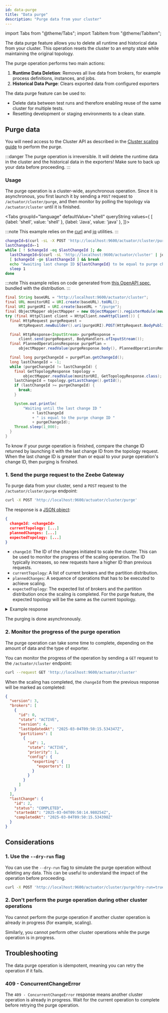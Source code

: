 ```yaml
---
id: data-purge
title: "Data purge"
description: "Purge data from your cluster"
---
```


import Tabs from "@theme/Tabs";
import TabItem from "@theme/TabItem";

The data purge feature allows you to delete all runtime and historical data from your cluster. This operation resets the cluster to an empty state while maintaining the original topology.

The purge operation performs two main actions:

1. **Runtime Data Deletion**: Removes all live data from brokers, for example process definitions, instances, and jobs.
2. **Historical Data Purge**: Clears exported data from configured exporters

The data purge feature can be used to:

- Delete data between test runs and therefore enabling reuse of the same cluster for multiple tests.
- Resetting development or staging environments to a clean state.

## Purge data

You will need access to the Cluster API as described in the [Cluster scaling guide](self-managed/components/orchestration-cluster/zeebe/operations/cluster-scaling.md) to perform the purge.

:::danger
The purge operation is irreversible. It will delete the runtime data in the cluster and the historical data in the exporters! Make sure to back up your data before proceeding.
:::

### Usage

The purge operation is a cluster-wide, asynchronous operation. Since it is asynchronous, you first launch it by sending a `POST` request to `/actuator/cluster/purge`, and then monitor by polling the topology via `/actuator/cluster` until it is finished.

<Tabs groupId="language" defaultValue="shell" queryString values={
[
{label: 'shell', value: 'shell' },
{label: 'Java', value: 'java' },
]}>

<TabItem value='shell'>

:::note
This example relies on the [curl](https://curl.se/) and [jq](https://jqlang.org/) utilities.
:::

```sh
changeId=$(curl -sL -X POST 'http://localhost:9600/actuator/cluster/purge' | jq '.changeId')
lastChangeId=-1
while [ ! $changeId -eq $lastChangeId ]; do
  lastChangeId=$(curl -sL 'http://localhost:9600/actuator/cluster' | jq '.lastChange.id')
  [ $changeId -ge $lastChangeId ] && break
  echo "Awaiting last change ID ${lastChangeId} to be equal to purge change ID ${changeId}"
  sleep 1
done
```

</TabItem>

<TabItem value='java'>

:::note
This example relies on code generated from [this OpenAPI spec](https://github.com/camunda/camunda/blob/main/dist/src/main/resources/api/cluster/cluster-api.yaml),
bundled with the distribution.
:::

```java
final String baseURL = "http://localhost:9600/actuator/cluster";
final URL monitorURI = URI.create(baseURL).toURL();
final URI purgeURI = URI.create(baseURL + "/purge");
final ObjectMapper objectMapper = new ObjectMapper().registerModule(new JavaTimeModule());
try (final HttpClient client = HttpClient.newHttpClient()) {
  final HttpRequest purgeRequest =
      HttpRequest.newBuilder().uri(purgeURI).POST(HttpRequest.BodyPublishers.noBody()).build();

  final HttpResponse<InputStream> purgeResponse =
      client.send(purgeRequest, BodyHandlers.ofInputStream());
  final PlannedOperationsResponse purgePlan =
      objectMapper.readValue(purgeResponse.body(), PlannedOperationsResponse.class);

  final long purgeChangeId = purgePlan.getChangeId();
  long lastChangeId = -1;
  while (purgeChangeId != lastChangeId) {
    final GetTopologyResponse topology =
        objectMapper.readValue(monitorURI, GetTopologyResponse.class);
    lastChangeId = topology.getLastChange().getId();
    if (lastChangeId >= purgeChangeId) {
      break;
    }

    System.out.println(
        "Waiting until the last change ID "
            + lastChangeId
            + " is equal to the purge change ID "
            + purgeChangeId);
    Thread.sleep(1_000);
  }
}
```

</TabItem>

</Tabs>

To know if your purge operation is finished, compare the change ID returned by launching it with the last change ID from the topology request. When the last change ID is greater than or equal to your purge operation's change ID, then purging is finished.

### 1. Send the purge request to the Zeebe Gateway

To purge data from your cluster, send a `POST` request to the `/actuator/cluster/purge` endpoint:

```sh
curl -X POST 'http://localhost:9600/actuator/cluster/purge'
```

The response is a [JSON object](https://github.com/camunda/camunda/blob/main/dist/src/main/resources/api/cluster/cluster-api.yaml):

```json
{
  changeId: <changeId>
  currentTopology: [...]
  plannedChanges: [...]
  expectedTopology: [...]
}
```

- `changeId`: The ID of the changes initiated to scale the cluster. This can be used to monitor the progress of the scaling operation. The ID typically increases, so new requests have a higher ID than previous requests.
- `currentTopology`: A list of current brokers and the partition distribution.
- `plannedChanges`: A sequence of operations that has to be executed to achieve scaling.
- `expectedToplogy`: The expected list of brokers and the partition distribution once the scaling is completed. For the purge feature, the expected topology will be the same as the current topology.

<details>
  <summary>Example response</summary>

```json
{
  "changeId": 2,
  "currentTopology": [
    {
      "id": 0,
      "state": "ACTIVE",
      "version": 0,
      "lastUpdatedAt": "0000-01-01T00:00:00Z",
      "partitions": [
        {
          "id": 1,
          "state": "ACTIVE",
          "priority": 1,
          "config": {
            "exporting": {
              "exporters": []
            }
          }
        }
      ]
    }
  ],
  "plannedChanges": [
    {
      "operation": "PARTITION_LEAVE",
      "brokerId": 0,
      "partitionId": 1,
      "brokers": []
    },
    {
      "operation": "DELETE_HISTORY",
      "brokers": []
    },
    {
      "operation": "PARTITION_BOOTSTRAP",
      "brokerId": 0,
      "partitionId": 1,
      "priority": 1,
      "brokers": []
    }
  ],
  "expectedTopology": [
    {
      "id": 0,
      "state": "ACTIVE",
      "version": 4,
      "lastUpdatedAt": "2025-03-04T09:50:14.979435Z",
      "partitions": [
        {
          "id": 1,
          "state": "ACTIVE",
          "priority": 1,
          "config": {
            "exporting": {
              "exporters": []
            }
          }
        }
      ]
    }
  ]
}
```

</details>

The purging is done asynchronously.

### 2. Monitor the progress of the purge operation

The purge operation can take some time to complete, depending on the amount of data and the type of exporter.

You can monitor the progress of the operation by sending a `GET` request to the `/actuator/cluster` endpoint:

```sh
curl --request GET 'http://localhost:9600/actuator/cluster'
```

When the scaling has completed, the `changeId` from the previous response will be marked as completed:

```json
{
  "version": 3,
  "brokers": [
    {
      "id": 0,
      "state": "ACTIVE",
      "version": 4,
      "lastUpdatedAt": "2025-03-04T09:50:15.534347Z",
      "partitions": [
        {
          "id": 1,
          "state": "ACTIVE",
          "priority": 1,
          "config": {
            "exporting": {
              "exporters": []
            }
          }
        }
      ]
    }
  ],
  "lastChange": {
    "id": 2,
    "status": "COMPLETED",
    "startedAt": "2025-03-04T09:50:14.980254Z",
    "completedAt": "2025-03-04T09:50:15.534398Z"
  }
}
```

## Considerations

### 1. Use the `--dry-run` flag

You can use the `--dry-run` flag to simulate the purge operation without deleting any data. This can be useful to understand the impact of the operation before proceeding.

```sh
curl -X POST 'http://localhost:9600/actuator/cluster/purge?dry-run=true'
```

### 2. Don't perform the purge operation during other cluster operations

You cannot perform the purge operation if another cluster operation is already in progress (for example, scaling).

Similarly, you cannot perform other cluster operations while the purge operation is in progress.

## Troubleshooting

The data purge operation is idempotent, meaning you can retry the operation if it fails.

### 409 - ConcurrentChangeError

The `409 - ConcurrentChangeError` response means another cluster operation is already in progress. Wait for the current operation to complete before retrying the purge operation.

